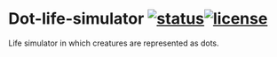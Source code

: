 # Dot-life-simulator [![status](https://img.shields.io/travis/mibac138/Dot-life-simulator.svg?style=flat-square)](https://travis-ci.org/mibac138/Dot-life-simulator)[![license](https://img.shields.io/badge/License-GNU%20GPL%20v2-brightgreen.svg?style=flat-square)](https://github.com/mibac138/Dot-life-simulator/blob/master/LICENSE)
Life simulator in which creatures are represented as dots.
